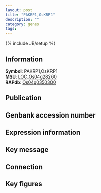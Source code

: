 ```yaml
---
layout: post
title: "PAKRP1,OsKRP1"
description: ""
category: genes
tags: 
---
```

{% include JB/setup %}

## Information
__Symbol__: PAKRP1,OsKRP1  
__MSU__: [LOC_Os04g28260](http://rice.plantbiology.msu.edu/cgi-bin/ORF_infopage.cgi?orf=LOC_Os04g28260)  
__RAPdb__: [Os04g0350300](http://rapdb.dna.affrc.go.jp/viewer/gbrowse_details/irgsp1?name=Os04g0350300)  

## Publication

## Genbank accession number

## Expression information

## Key message

## Connection

## Key figures


